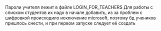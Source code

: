 Пароли учителя лежит в файле LOGIN_FOR_TEACHERS
Для работы с списком студентов их надо в начале добавить, из за проблем с шифровкой происходило исключение microsoft, поэтому бд учеников пришлось снести, и при первом запуске следует её создать
